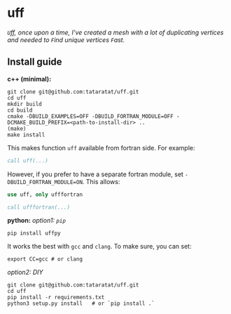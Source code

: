 # uff
_`U`ff, once upon a time, I've created a mesh with a lot of duplicating vertices and needed to `F`ind unique vertices `F`ast._

## Install guide
__c++ (minimal):__
```
git clone git@github.com:tataratat/uff.git
cd uff
mkdir build
cd build
cmake -DBUILD_EXAMPLES=OFF -DBUILD_FORTRAN_MODULE=OFF -DCMAKE_BUILD_PREFIX=<path-to-install-dir> ..
(make)
make install
```
This makes function `uff` available from fortran side. For example:
```fortran
call uff(...)
```
However, if you prefer to have a separate fortran module, set `-DBUILD_FORTRAN_MODULE=ON`. This allows:
```fortran
use uff, only ufffortran

call ufffortran(...)
```

__python:__
_option1: `pip`_
```
pip install uffpy
```
It works the best with `gcc` and `clang`. To make sure, you can set:
```
export CC=gcc # or clang
```

_option2: DIY_
```
git clone git@github.com:tataratat/uff.git
cd uff
pip install -r requirements.txt
python3 setup.py install   # or `pip install .`
```
